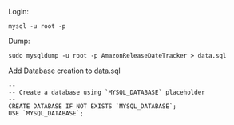 Login:
```
mysql -u root -p 
```

Dump:
```
sudo mysqldump -u root -p AmazonReleaseDateTracker > data.sql
```
Add Database creation to data.sql
```
--
-- Create a database using `MYSQL_DATABASE` placeholder
--
CREATE DATABASE IF NOT EXISTS `MYSQL_DATABASE`;
USE `MYSQL_DATABASE`;
```